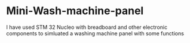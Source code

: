 # Mini-Wash-machine-panel
I have used STM 32 Nucleo with breadboard and other electronic components to simluated a washing machine panel with some functions 
